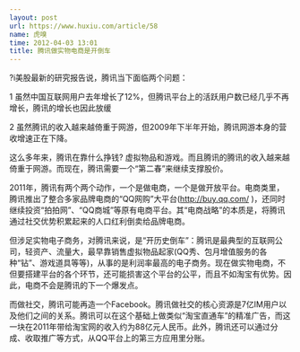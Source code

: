 ```yaml
---
layout: post
url: https://www.huxiu.com/article/58
name: 虎嗅
time: 2012-04-03 13:01
title: 腾讯做实物电商是开倒车
---
```

?i美股最新的研究报告说，腾讯当下面临两个问题：

1 虽然中国互联网用户去年增长了12%，但腾讯平台上的活跃用户数已经几乎不再增长，腾讯的增长也因此放缓

2 虽然腾讯的收入越来越倚重于网游，但2009年下半年开始，腾讯网游本身的营收增速正在下降。

这么多年来，腾讯在靠什么挣钱? 虚拟物品和游戏。而且腾讯的腾讯的收入越来越倚重于网游。而现在，腾讯需要一个“第二春”来继续支撑股价。

2011年，腾讯有两个两个动作，一个是做电商，一个是做开放平台。电商类里，腾讯推出了整合多家品牌电商的“QQ网购”大平台(http://buy.qq.com/ )，还同时继续投资“拍拍网”、“QQ商城”等原有电商平台。其“电商战略”的本质是，将腾讯通过社交优势积累起来的人口红利倒卖给品牌电商。

但涉足实物电子商务，对腾讯来说，是“开历史倒车”：腾讯是最典型的互联网公司，轻资产、流量大，最早靠销售虚拟物品起家(QQ秀、包月增值服务的各种“钻”、游戏道具等等)，从事的是利润率最高的电子商务。现在做实物电商，不但要搭建平台的各个环节，还可能损害这个平台的公平，而且不如淘宝有优势。因此，电商不会是腾讯的下一个爆发点。

而做社交，腾讯可能再造一个Facebook。腾讯做社交的核心资源是7亿IM用户以及他们之间的关系。腾讯可以在这个基础上做类似“淘宝直通车”的精准广告，而这一块在2011年带给淘宝网的收入约为88亿元人民币。此外，腾讯还可以通过分成、收取推广等方式，从QQ平台上的第三方应用里分账。

